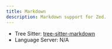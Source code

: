 ```yaml
---
title: Markdown
description: Markdown support for Zed.
---
```


- Tree Sitter: [tree-sitter-markdown](https://github.com/MDeiml/tree-sitter-markdown)
- Language Server: N/A
